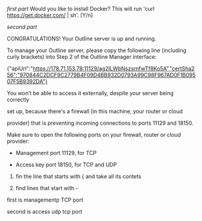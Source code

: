 
*first part*
Would you like to install Docker? This will run \'curl https://get.docker.com/ | sh\'. [Y/n] 

*second part*

CONGRATULATIONS! Your Outline server is up and running.


To manage your Outline server, please copy the following line (including curly brackets) into Step 2 of the Outline Manager interface:


{"apiUrl":"https://178.71.153.78:11129/ag2ILWbNszsrnfwTf8Ko5A","certSha256":"970844C2DCF9C2779B4F09D4BB932D0793A99C98F967AD0F1B09507F5B9392DA"}


You won’t be able to access it externally, despite your server being correctly

set up, because there's a firewall (in this machine, your router or cloud

provider) that is preventing incoming connections to ports 11129 and 18150.

Make sure to open the following ports on your firewall, router or cloud provider:

- Management port 11129, for TCP

- Access key port 18150, for TCP and UDP

1) fin the line that starts with { and take all its contets

2) find lines that start with -

first is managementp TCP port

second is access udp tcp port



